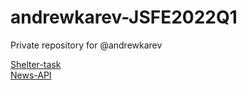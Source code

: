 # andrewkarev-JSFE2022Q1
Private repository for @andrewkarev

[Shelter-task](https://rolling-scopes-school.github.io/andrewkarev-JSFE2022Q1/shelter/pages/main/index.html)</br>
[News-API](https://rolling-scopes-school.github.io/andrewkarev-JSFE2022Q1/news-api/)</br>